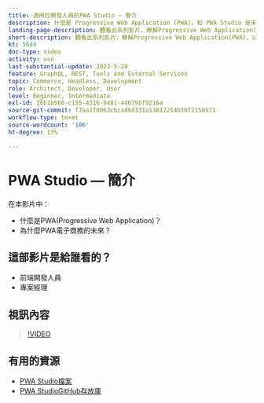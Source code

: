 ```yaml
---
title: 適用於開發人員的PWA Studio — 簡介
description: 什麼是 Progressive Web Application (PWA)，和 PWA Studio 是未來趨勢。
landing-page-description: 觀看此系列影片，瞭解Progressive Web Application(PWA)，以及PWA Studio是未來趨勢的原因 [!DNL Commerce] 網站。
short-description: 觀看此系列影片，瞭解Progressive Web Application(PWA)，以及PWA Studio是未來趨勢的原因 [!DNL Commerce] 網站。
kt: 5644
doc-type: video
activity: use
last-substantial-update: 2023-5-28
feature: GraphQL, REST, Tools and External Services
topic: Commerce, Headless, Development
role: Architect, Developer, User
level: Beginner, Intermediate
exl-id: 26b1b560-c155-4316-9481-44679bf9216a
source-git-commit: f7aa1f0063cbcad6d331a13817214b1bf2158571
workflow-type: tm+mt
source-wordcount: '106'
ht-degree: 13%

---
```


# PWA Studio — 簡介

在本影片中：

- 什麼是PWA(Progressive Web Application)？
- 為什麼PWA電子商務的未來？

## 這部影片是給誰看的？

- 前端開發人員
- 專案經理

## 視訊內容

>[!VIDEO](https://video.tv.adobe.com/v/35715?quality=12&learn=on)

## 有用的資源

- [PWA Studio檔案](https://developer.adobe.com/commerce/pwa-studio/)
- [PWA StudioGitHub存放庫](https://github.com/magento/pwa-studio)
